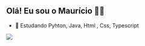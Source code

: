## Olá! Eu sou o Maurício 😶‍🌫️

- 🌱 Estudando Pyhton, Java, Html , Css, Typescript

<div>
    
<a href="https://github.com/mauricio-goulart">
  <img src="https://github-readme-stats.vercel.app/api?username=mauricio-goulart&coun_private=true&show_icons=true"/>
  


</div>

